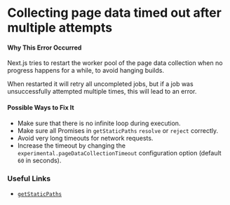 Collecting page data timed out after multiple attempts
======================================================

#### Why This Error Occurred

Next.js tries to restart the worker pool of the page data collection when no progress happens for a while, to avoid hanging builds.

When restarted it will retry all uncompleted jobs, but if a job was unsuccessfully attempted multiple times, this will lead to an error.

#### Possible Ways to Fix It

-   Make sure that there is no infinite loop during execution.
-   Make sure all Promises in `getStaticPaths` `resolve` or `reject` correctly.
-   Avoid very long timeouts for network requests.
-   Increase the timeout by changing the `experimental.pageDataCollectionTimeout` configuration option (default `60` in seconds).

### Useful Links

-   [`getStaticPaths`](https://nextjs.org/docs/basic-features/data-fetching#getstaticpaths-static-generation)

